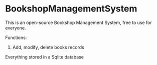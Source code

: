 # BookshopManagementSystem

This is an open-source Bookshop Management System, free to use for everyone.

Functions:
1. Add, modify, delete books records

Everything stored in a Sqlite database
